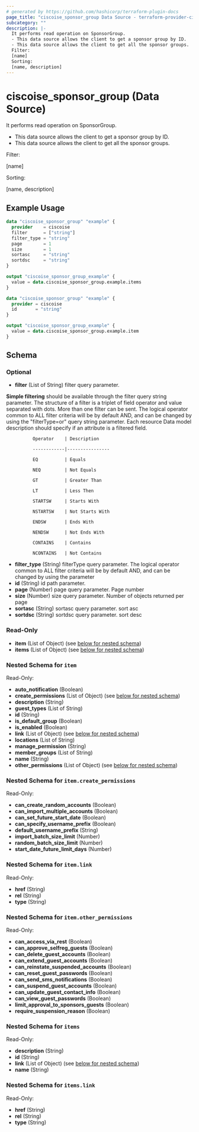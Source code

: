 ```yaml
---
# generated by https://github.com/hashicorp/terraform-plugin-docs
page_title: "ciscoise_sponsor_group Data Source - terraform-provider-ciscoise"
subcategory: ""
description: |-
  It performs read operation on SponsorGroup.
  - This data source allows the client to get a sponsor group by ID.
  - This data source allows the client to get all the sponsor groups.
  Filter:
  [name]
  Sorting:
  [name, description]
---
```


# ciscoise_sponsor_group (Data Source)

It performs read operation on SponsorGroup.

- This data source allows the client to get a sponsor group by ID.
- This data source allows the client to get all the sponsor groups.

Filter:

[name]

Sorting:

[name, description]

## Example Usage

```terraform
data "ciscoise_sponsor_group" "example" {
  provider    = ciscoise
  filter      = ["string"]
  filter_type = "string"
  page        = 1
  size        = 1
  sortasc     = "string"
  sortdsc     = "string"
}

output "ciscoise_sponsor_group_example" {
  value = data.ciscoise_sponsor_group.example.items
}

data "ciscoise_sponsor_group" "example" {
  provider = ciscoise
  id       = "string"
}

output "ciscoise_sponsor_group_example" {
  value = data.ciscoise_sponsor_group.example.item
}
```

<!-- schema generated by tfplugindocs -->
## Schema

### Optional

- **filter** (List of String) filter query parameter. 

**Simple filtering** should be available through the filter query string parameter. The structure of a filter is
a triplet of field operator and value separated with dots. More than one filter can be sent. The logical operator
common to ALL filter criteria will be by default AND, and can be changed by using the "filterType=or" query
string parameter. Each resource Data model description should specify if an attribute is a filtered field.



              Operator    | Description 

              ------------|----------------

              EQ          | Equals 

              NEQ         | Not Equals 

              GT          | Greater Than 

              LT          | Less Then 

              STARTSW     | Starts With 

              NSTARTSW    | Not Starts With 

              ENDSW       | Ends With 

              NENDSW      | Not Ends With 

              CONTAINS	  | Contains 

              NCONTAINS	  | Not Contains
- **filter_type** (String) filterType query parameter. The logical operator common to ALL filter criteria will be by default AND, and can be changed by using the parameter
- **id** (String) id path parameter.
- **page** (Number) page query parameter. Page number
- **size** (Number) size query parameter. Number of objects returned per page
- **sortasc** (String) sortasc query parameter. sort asc
- **sortdsc** (String) sortdsc query parameter. sort desc

### Read-Only

- **item** (List of Object) (see [below for nested schema](#nestedatt--item))
- **items** (List of Object) (see [below for nested schema](#nestedatt--items))

<a id="nestedatt--item"></a>
### Nested Schema for `item`

Read-Only:

- **auto_notification** (Boolean)
- **create_permissions** (List of Object) (see [below for nested schema](#nestedobjatt--item--create_permissions))
- **description** (String)
- **guest_types** (List of String)
- **id** (String)
- **is_default_group** (Boolean)
- **is_enabled** (Boolean)
- **link** (List of Object) (see [below for nested schema](#nestedobjatt--item--link))
- **locations** (List of String)
- **manage_permission** (String)
- **member_groups** (List of String)
- **name** (String)
- **other_permissions** (List of Object) (see [below for nested schema](#nestedobjatt--item--other_permissions))

<a id="nestedobjatt--item--create_permissions"></a>
### Nested Schema for `item.create_permissions`

Read-Only:

- **can_create_random_accounts** (Boolean)
- **can_import_multiple_accounts** (Boolean)
- **can_set_future_start_date** (Boolean)
- **can_specify_username_prefix** (Boolean)
- **default_username_prefix** (String)
- **import_batch_size_limit** (Number)
- **random_batch_size_limit** (Number)
- **start_date_future_limit_days** (Number)


<a id="nestedobjatt--item--link"></a>
### Nested Schema for `item.link`

Read-Only:

- **href** (String)
- **rel** (String)
- **type** (String)


<a id="nestedobjatt--item--other_permissions"></a>
### Nested Schema for `item.other_permissions`

Read-Only:

- **can_access_via_rest** (Boolean)
- **can_approve_selfreg_guests** (Boolean)
- **can_delete_guest_accounts** (Boolean)
- **can_extend_guest_accounts** (Boolean)
- **can_reinstate_suspended_accounts** (Boolean)
- **can_reset_guest_passwords** (Boolean)
- **can_send_sms_notifications** (Boolean)
- **can_suspend_guest_accounts** (Boolean)
- **can_update_guest_contact_info** (Boolean)
- **can_view_guest_passwords** (Boolean)
- **limit_approval_to_sponsors_guests** (Boolean)
- **require_suspension_reason** (Boolean)



<a id="nestedatt--items"></a>
### Nested Schema for `items`

Read-Only:

- **description** (String)
- **id** (String)
- **link** (List of Object) (see [below for nested schema](#nestedobjatt--items--link))
- **name** (String)

<a id="nestedobjatt--items--link"></a>
### Nested Schema for `items.link`

Read-Only:

- **href** (String)
- **rel** (String)
- **type** (String)


